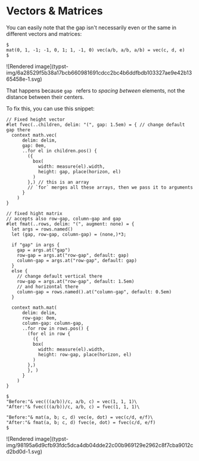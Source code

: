 #  Vectors & Matrices

You can easily note that the gap isn't necessarily even or the same in
different vectors and matrices:

    
    
    $
    mat(0, 1, -1; -1, 0, 1; 1, -1, 0) vec(a/b, a/b, a/b) = vec(c, d, e)
    $

![Rendered image](typst-
img/6a28529f5b38a17bcb660981691cdcc2bc4b6ddfbdb103327ae9e42b1365458e-1.svg)

That happens because ` gap  ` refers to _spacing between_ elements, not the
distance between their centers.

To fix this, you can use this snippet:

    
    
    // Fixed height vector
    #let fvec(..children, delim: "(", gap: 1.5em) = { // change default gap there
      context math.vec(
          delim: delim,
          gap: 0em,
          ..for el in children.pos() {
            ({
              box(
                width: measure(el).width,
                height: gap, place(horizon, el)
              )
            },) // this is an array
            // `for` merges all these arrays, then we pass it to arguments
          }
        )
    }
    
    // fixed hight matrix
    // accepts also row-gap, column-gap and gap
    #let fmat(..rows, delim: "(", augment: none) = {
      let args = rows.named()
      let (gap, row-gap, column-gap) = (none,)*3;
    
      if "gap" in args {
        gap = args.at("gap")
        row-gap = args.at("row-gap", default: gap)
        column-gap = args.at("row-gap", default: gap)
      }
      else {
        // change default vertical there
        row-gap = args.at("row-gap", default: 1.5em) 
        // and horizontal there
        column-gap = rows.named().at("column-gap", default: 0.5em)
      }
    
      context math.mat(
          delim: delim,
          row-gap: 0em,
          column-gap: column-gap,
          ..for row in rows.pos() {
            (for el in row {
              ({
              box(
                width: measure(el).width,
                height: row-gap, place(horizon, el)
              )
            },)
            }, )
          }
        )
    }
    
    $
    "Before:"& vec(((a/b))/c, a/b, c) = vec(1, 1, 1)\
    "After:"& fvec(((a/b))/c, a/b, c) = fvec(1, 1, 1)\
    
    "Before:"& mat(a, b; c, d) vec(e, dot) = vec(c/d, e/f)\
    "After:"& fmat(a, b; c, d) fvec(e, dot) = fvec(c/d, e/f)
    $

![Rendered image](typst-
img/98195a6d9cfb93fdc5dca4db04dde22c00b969129e2962c8f7cba9012cd2bd0d-1.svg)

